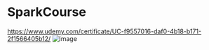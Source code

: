 # SparkCourse
https://www.udemy.com/certificate/UC-f9557016-daf0-4b18-b171-2f1566405b12/
![image](https://github.com/user-attachments/assets/9e2c1b0f-7988-4927-99fc-23c6fa763977)
